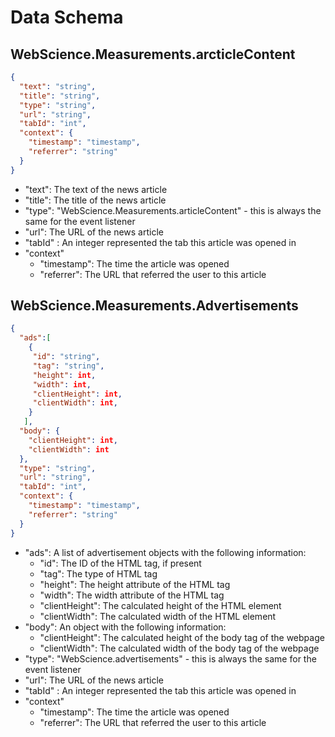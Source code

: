 # Data Schema

## WebScience.Measurements.arcticleContent

```json
{
  "text": "string",
  "title": "string",
  "type": "string",
  "url": "string",
  "tabId": "int",
  "context": {
    "timestamp": "timestamp",
    "referrer": "string"
  }
}
```

* "text": The text of the news article
* "title": The title of the news article
* "type": "WebScience.Measurements.articleContent" - this is always the same for the event listener
* "url": The URL of the news article
* "tabId" : An integer represented the tab this article was opened in
* "context"
  * "timestamp": The time the article was opened
  * "referrer": The URL that referred the user to this article

## WebScience.Measurements.Advertisements

```json
{
  "ads":[
    {
     "id": "string",
     "tag": "string",
     "height": int,
     "width": int,
     "clientHeight": int,
     "clientWidth": int,
    }
   ],
  "body": {
    "clientHeight": int,
    "clientWidth": int
  },
  "type": "string",
  "url": "string",
  "tabId": "int",
  "context": {
    "timestamp": "timestamp",
    "referrer": "string"
  }
}
```

* "ads": A list of advertisement objects with the following information:
  * "id": The ID of the HTML tag, if present
  * "tag": The type of HTML tag
  * "height": The height attribute of the HTML tag
  * "width": The width attribute of the HTML tag
  * "clientHeight": The calculated height of the HTML element
  * "clientWidth": The calculated width of the HTML element
* "body": An object with the following information:
  * "clientHeight": The calculated height of the body tag of the webpage
  * "clientWidth": The calculated width of the body tag of the webpage
* "type": "WebScience.advertisements" - this is always the same for the event listener
* "url": The URL of the news article
* "tabId" : An integer represented the tab this article was opened in
* "context"
  * "timestamp": The time the article was opened
  * "referrer": The URL that referred the user to this article
